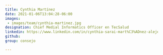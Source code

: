 ```yaml
---
title: Cynthia Martínez
date: 2021-01-06T13:04:28-06:00
images: 
 - images/team/cynthia-martinez.jpg
designation: Chief Medial Informatics Officer en TecSalud
linkedin: https://www.linkedin.com/in/cynthia-sarai-mart%C3%ADnez-alejo-1b838414b/
github: 
group: consejo

---
```



